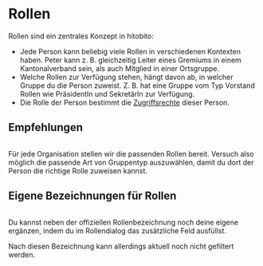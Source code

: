 # Rollen

Rollen sind ein zentrales Konzept in hitobito:

- Jede Person kann beliebig viele Rollen in verschiedenen Kontexten
  haben. Peter kann z. B. gleichzeitig Leiter eines Gremiums in einem
  Kantonalverband sein, als auch Mitglied in einer Ortsgruppe.
- Welche Rollen zur Verfügung stehen, hängt davon ab, in welcher Gruppe
  du die Person zuweist. Z. B. hat eine Gruppe vom Typ Vorstand Rollen
  wie PräsidentIn und SekretärIn zur Verfügung.
- Die Rolle der Person bestimmt die [Zugriffsrechte] dieser Person.

## Empfehlungen

```{image} images/GroupAdd.png
```

Für jede Organisation stellen wir die passenden Rollen bereit. Versuch
also möglich die passende Art von Gruppentyp auszuwählen, damit du dort
der Person die richtige Rolle zuweisen kannst.

## Eigene Bezeichnungen für Rollen

```{image} images/GroupDescription.png
```

Du kannst neben der offiziellen Rollenbezeichnung noch deine eigene
ergänzen, indem du im Rollendialog das zusätzliche Feld ausfüllst.

Nach diesen Bezeichnung kann allerdings aktuell noch nicht gefiltert
werden.

[zugriffsrechte]: https://hitobito.readthedocs.io/de/latest/access_concept.html#berechtigunskonzept
